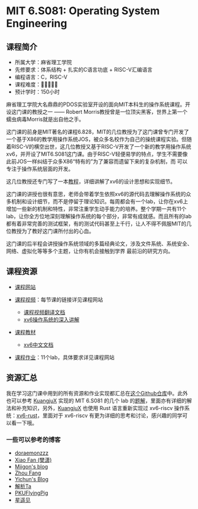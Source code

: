 # MIT 6.S081: Operating System Engineering
## 课程简介
- 所属大学：麻省理工学院
- 先修要求：体系结构 + 扎实的C语言功底 + RISC-V汇编语言
- 编程语言：C，RISC-V
- 课程难度：🌟🌟🌟🌟🌟
- 预计学时：150小时

麻省理工学院大名鼎鼎的PDOS实验室开设的面向MIT本科生的操作系统课程。开设这门课的教授之一 —— Robert Morris教授曾是一位顶尖黑客，世界上第一个蠕虫病毒Morris就是出自他之手。

这门课的前身是MIT著名的课程6.828，MIT的几位教授为了这门课曾专门开发了一个基于X86的教学用操作系统JOS，被众多名校作为自己的操统课程实验。但随着RISC-V的横空出世，这几位教授又基于RISC-V开发了一个新的教学用操作系统xv6，并开设了MIT6.S081这门课。由于RISC-V轻便易学的特点，学生不需要像此前JOS一样纠结于众多X86“特有的”为了兼容而遗留下来的复杂机制，而
可以专注于操作系统层面的开发。

这几位教授还专门写了一本[教程](https://pdos.csail.mit.edu/6.828/2021/xv6/book-riscv-rev2.pdf)，详细讲解了xv6的设计思想和实现细节。

这门课的讲授也很有意思，老师会带着学生依照xv6的源代码去理解操作系统的众多机制和设计细节，而不是停留于理论知识。每周都会有一个lab，让你在xv6上增加一些新的机制和特性，非常注重学生动手能力的培养。整个学期一共有11个lab，让你全方位地深刻理解操作系统的每个部分，非常有成就感。而且所有的lab都有着非常完善的测试框架，有的测试代码甚至上千行，让人不得不佩服MIT的几位教授为了教好这门课所付出的心血。

这门课的后半程会讲授操作系统领域的多篇经典论文，涉及文件系统、系统安全、网络、虚拟化等等多个主题，让你有机会接触到学界
最前沿的研究方向。

## 课程资源
- [课程网站](https://pdos.csail.mit.edu/6.828/2021/schedule.html)
- [课程视频](https://www.youtube.com/watch?v=L6YqHxYHa7A)：每节课的链接详见课程网站
  - [课程视频翻译文档](https://mit-public-courses-cn-translatio.gitbook.io/mit6-s081/)
  - [xv6操作系统的深入讲解](https://space.bilibili.com/1040264970/)

- [课程教材](https://pdos.csail.mit.edu/6.828/2021/xv6/book-riscv-rev2.pdf)
  - [xv6中文文档](https://th0ar.gitbooks.io/xv6-chinese/content/index.html)

- [课程作业](https://pdos.csail.mit.edu/6.828/2021/schedule.html)：11个lab，具体要求详见课程网站

## 资源汇总
我在学习这门课中用到的所有资源和作业实现都汇总在[这个Github仓库](https://github.com/PKUFlyingPig/MIT6.S081-2020fall)中。此外也可以参考 [KuangjuX](https://github.com/KuangjuX) 实现的 MIT 6.S081 的几个 lab 的[题解](https://github.com/KuangjuX/xv6-riscv-solution)，里面亦有详细的解法和补充知识，另外，[KuangjuX](https://github.com/KuangjuX) 也使用 Rust 语言重新实现过 xv6-riscv 操作系统：[xv6-rust](https://github.com/Ko-oK-OS/xv6-rust)，里面对于 xv6-riscv 有更为详细的思考和讨论，感兴趣的同学可以看一下哦。

### 一些可以参考的博客
- [doraemonzzz](http://doraemonzzz.com/tags/6-S081/)
- [Xiao Fan (樊潇)](https://fanxiao.tech/posts/MIT-6S081-notes/)
- [Miigon's blog](https://blog.miigon.net/tags/operating-system/)
- [Zhou Fang](https://walkerzf.github.io/categories/6-S081/index.html)
- [Yichun's Blog](https://www.yichuny.page/tags/Operating%20System)
- [解析Ta](https://blog.csdn.net/u013577996/article/details/108679997)
- [PKUFlyingPig](https://github.com/PKUFlyingPig/MIT6.S081-2020fall)
- [星遥见](https://www.cnblogs.com/weijunji/tag/XV6/)